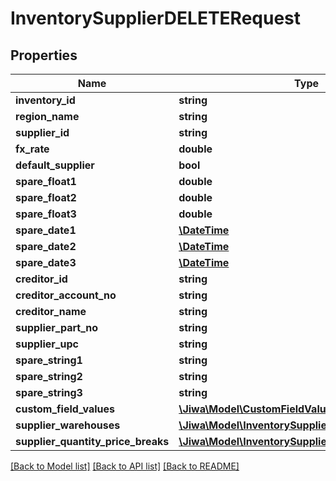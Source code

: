 # InventorySupplierDELETERequest

## Properties
Name | Type | Description | Notes
------------ | ------------- | ------------- | -------------
**inventory_id** | **string** |  | [optional] 
**region_name** | **string** |  | [optional] 
**supplier_id** | **string** |  | [optional] 
**fx_rate** | **double** |  | [optional] 
**default_supplier** | **bool** |  | [optional] 
**spare_float1** | **double** |  | [optional] 
**spare_float2** | **double** |  | [optional] 
**spare_float3** | **double** |  | [optional] 
**spare_date1** | [**\DateTime**](\DateTime.md) |  | [optional] 
**spare_date2** | [**\DateTime**](\DateTime.md) |  | [optional] 
**spare_date3** | [**\DateTime**](\DateTime.md) |  | [optional] 
**creditor_id** | **string** |  | [optional] 
**creditor_account_no** | **string** |  | [optional] 
**creditor_name** | **string** |  | [optional] 
**supplier_part_no** | **string** |  | [optional] 
**supplier_upc** | **string** |  | [optional] 
**spare_string1** | **string** |  | [optional] 
**spare_string2** | **string** |  | [optional] 
**spare_string3** | **string** |  | [optional] 
**custom_field_values** | [**\Jiwa\Model\CustomFieldValue[]**](CustomFieldValue.md) |  | [optional] 
**supplier_warehouses** | [**\Jiwa\Model\InventorySupplierWarehouse[]**](InventorySupplierWarehouse.md) |  | [optional] 
**supplier_quantity_price_breaks** | [**\Jiwa\Model\InventorySupplierQuantityPriceBreak[]**](InventorySupplierQuantityPriceBreak.md) |  | [optional] 

[[Back to Model list]](../README.md#documentation-for-models) [[Back to API list]](../README.md#documentation-for-api-endpoints) [[Back to README]](../README.md)


